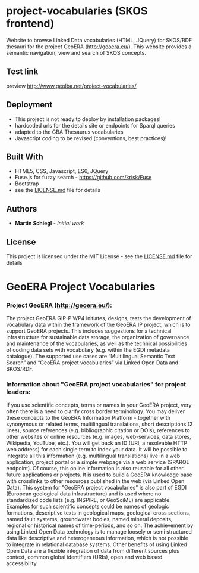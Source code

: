 # project-vocabularies (SKOS frontend)
Website to browse Linked Data vocabularies (HTML, JQuery) for SKOS/RDF thesauri for the project GeoERA (http://geoera.eu/).
This website provides a semantic navigation, view and search of SKOS concepts. 

## Test link
preview http://www.geolba.net/project-vocabularies/

## Deployment
* This project is not ready to deploy by installation packages!
* hardcoded urls for the details site or endpoints for Sparql queries
* adapted to the GBA Thesaurus vocabularies
* Javascript coding to be revised (conventions, best practices)!

## Built With
* HTML5, CSS, Javascript, ES6, JQuery
* Fuse.js for fuzzy search - https://github.com/krisk/Fuse
* Bootstrap
* see the [LICENSE.md](LICENSE) file for details

## Authors
* **Martin Schiegl** - *Initial work* 

## License
This project is licensed under the MIT License - see the [LICENSE.md](LICENSE) file for details

# GeoERA Project Vocabularies

### Project GeoERA (http://geoera.eu/):
The project GeoERA GIP-P WP4 initiates, designs, tests the development of vocabulary data within the framework of the GeoERA IP project, which is to support GeoERA projects. This includes suggestions for a technical infrastructure for sustainable data storage, the organization of governance and maintenance of the vocabularies, as well as the technical possibilities of coding data sets with vocabulary (e.g. within the EGDI metadata catalogue). The supported use cases are “Multilingual Semantic Text Search” and “GeoERA project vocabularies” via Linked Open Data and SKOS/RDF.

### Information about "GeoERA project vocabularies" for project leaders:
If you use scientific concepts, terms or names in your GeoERA project, very often there is a need to clarify cross border terminology. You may deliver these concepts to the GeoERA Information Platform - together with synonymous or related terms, multilingual translations, short descriptions (2 lines), source references (e.g. bibliographic citation or DOIs), references to other websites or online resources (e.g. images, web-services, data stores, Wikipedia, YouTube, etc.). You will get back an ID (URI, a resolvable HTTP web address) for each single term to index your data. It will be possible to integrate all this information (e.g. multilingual translations) live in a web application, project portal or a simple webpage via a web service (SPARQL endpoint). Of course, this online information is also reusable for all other future applications or projects. It is used to build a GeoERA knowledge base with crosslinks to other resources published in the web (via Linked Open Data). This system for "GeoERA project vocabularies" is also part of EGDI (European geological data infrastructure) and is used where no standardized code lists (e.g. INSPIRE, or GeoSciML) are applicable.
Examples for such scientific concepts could be names of geologic formations, descriptive texts in geological maps, geological cross sections, named fault systems, groundwater bodies, named mineral deposits, regional or historical names of time-periods, and so on. The achievement by using Linked Open Data technology is to manage loosely or semi structured data like descriptive and heterogeneous information, which is not possible to integrate in relational database systems. Other benefits of using Linked Open Data are a flexible integration of data from different sources plus context, common global identifiers (URIs), open and web based accessibility.
